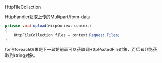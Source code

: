 ﻿HttpFileCollection

HttpHandler获取上传的Multipart/form-data

```cs
private void Upload(HttpContext context)
{
    HttpFileCollection files = context.Request.Files;
}

```

for与foreach结果是不一致的前面可以获取到HttpPostedFile对象，而后者只能获取到string对象。